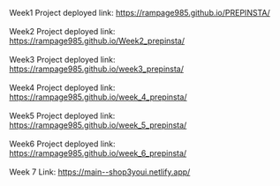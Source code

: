 Week1 Project deployed link: https://rampage985.github.io/PREPINSTA/
<br><br>
Week2 Project deployed link: https://rampage985.github.io/Week2_prepinsta/
<br><br>
Week3 Project deployed link: https://rampage985.github.io/week3_prepinsta/
<br><br>
Week4 Project deployed link: https://rampage985.github.io/week_4_prepinsta/
<br><br>
Week5 Project deployed link: https://rampage985.github.io/week_5_prepinsta/
<br><br>
Week6 Project deployed link: https://rampage985.github.io/week_6_prepinsta/
<br><br>
Week 7 Link: https://main--shop3youi.netlify.app/
